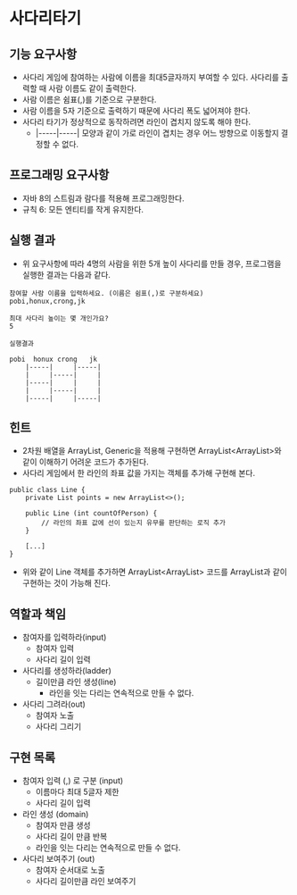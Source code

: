 # 사다리타기

## 기능 요구사항
- 사다리 게임에 참여하는 사람에 이름을 최대5글자까지 부여할 수 있다. 사다리를 출력할 때 사람 이름도 같이 출력한다.
- 사람 이름은 쉼표(,)를 기준으로 구분한다.
- 사람 이름을 5자 기준으로 출력하기 때문에 사다리 폭도 넓어져야 한다.
- 사다리 타기가 정상적으로 동작하려면 라인이 겹치지 않도록 해야 한다.
  - |-----|-----| 모양과 같이 가로 라인이 겹치는 경우 어느 방향으로 이동할지 결정할 수 없다.
    
## 프로그래밍 요구사항
- 자바 8의 스트림과 람다를 적용해 프로그래밍한다.
- 규칙 6: 모든 엔티티를 작게 유지한다.

## 실행 결과
- 위 요구사항에 따라 4명의 사람을 위한 5개 높이 사다리를 만들 경우, 프로그램을 실행한 결과는 다음과 같다.
<pre><code>참여할 사람 이름을 입력하세요. (이름은 쉼표(,)로 구분하세요)
pobi,honux,crong,jk

최대 사다리 높이는 몇 개인가요?
5

실행결과

pobi  honux crong   jk
    |-----|     |-----|
    |     |-----|     |
    |-----|     |     |
    |     |-----|     |
    |-----|     |-----|
</code></pre>

## 힌트
- 2차원 배열을 ArrayList, Generic을 적용해 구현하면 ArrayList<ArrayList<Boolean>>와 같이 이해하기 어려운 코드가 추가된다.
- 사다리 게임에서 한 라인의 좌표 값을 가지는 객체를 추가해 구현해 본다.
<pre><code>public class Line {
    private List<Boolean> points = new ArrayList<>();

    public Line (int countOfPerson) {
        // 라인의 좌표 값에 선이 있는지 유무를 판단하는 로직 추가
    }

    [...]
}
</code></pre>
- 위와 같이 Line 객체를 추가하면 ArrayList<ArrayList<Boolean>> 코드를 ArrayList<Line>과 같이 구현하는 것이 가능해 진다.


## 역할과 책임
- 참여자를 입력하라(input)
  - 참여자 입력
  - 사다리 길이 입력
- 사다리를 생성하라(ladder)
  - 길이만큼 라인 생성(line)
    - 라인을 잇는 다리는 연속적으로 만들 수 없다.
- 사다리 그려라(out)
  - 참여자 노출
  - 사다리 그리기


## 구현 목록 
- 참여자 입력 (,) 로 구분 (input)
  - 이름마다 최대 5글자 제한
  - 사다리 길이 입력
- 라인 생성 (domain)
  - 참여자 만큼 생성
  - 사다리 길이 만큼 반복
  - 라인을 잇는 다리는 연속적으로 만들 수 없다.
- 사다리 보여주기 (out)
  - 참여자 순서대로 노출
  - 사다리 길이만큼 라인 보여주기





